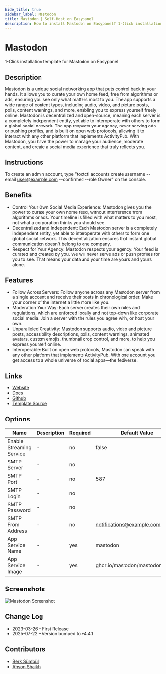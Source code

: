 ```yaml
---
hide_title: true
sidebar_label: Mastodon
title: Mastodon | Self-Host on Easypanel
description: How to install Mastodon on Easypanel? 1-Click installation template for Mastodon on Easypanel
---
```


<!-- generated -->

# Mastodon

1-Click installation template for Mastodon on Easypanel

## Description

Mastodon is a unique social networking app that puts control back in your hands. It allows you to curate your own home feed, free from algorithms or ads, ensuring you see only what matters most to you. The app supports a wide range of content types, including audio, video, and picture posts, polls, content warnings, and more, enabling you to express yourself freely online. Mastodon is decentralized and open-source, meaning each server is a completely independent entity, yet able to interoperate with others to form a global social network. The app respects your agency, never serving ads or pushing profiles, and is built on open web protocols, allowing it to interact with any other platform that implements ActivityPub. With Mastodon, you have the power to manage your audience, moderate content, and create a social media experience that truly reflects you.

## Instructions

To create an admin account, type &quot;tootctl accounts create username --email user@example.com --confirmed --role Owner&quot; on the console.

## Benefits

- Control Your Own Social Media Experience: Mastodon gives you the power to curate your own home feed, without interference from algorithms or ads. Your timeline is filled with what matters to you most, not what a corporation thinks you should see.
- Decentralized and Independent: Each Mastodon server is a completely independent entity, yet able to interoperate with others to form one global social network. This decentralization ensures that instant global communication doesn't belong to one company.
- Respect for Your Agency: Mastodon respects your agency. Your feed is curated and created by you. We will never serve ads or push profiles for you to see. That means your data and your time are yours and yours alone.

## Features

- Follow Across Servers: Follow anyone across any Mastodon server from a single account and receive their posts in chronological order. Make your corner of the internet a little more like you.
- Moderation Your Way: Each server creates their own rules and regulations, which are enforced locally and not top-down like corporate social media. Join a server with the rules you agree with, or host your own.
- Unparalleled Creativity: Mastodon supports audio, video and picture posts, accessibility descriptions, polls, content warnings, animated avatars, custom emojis, thumbnail crop control, and more, to help you express yourself online.
- Interoperable: Built on open web protocols, Mastodon can speak with any other platform that implements ActivityPub. With one account you get access to a whole universe of social apps—the fediverse.

## Links

- [Website](https://joinmastodon.org)
- [Docs](https://docs.joinmastodon.org)
- [Github](https://github.com/mastodon/mastodon)
- [Template Source](https://github.com/easypanel-io/templates/tree/main/templates/mastodon)

## Options

Name | Description | Required | Default Value
-|-|-|-
Enable Streaming Service | - | no | false
SMTP Server | - | no | 
SMTP Port | - | no | 587
SMTP Login | - | no | 
SMTP Password | - | no | 
SMTP From Address | - | no | notifications@example.com
App Service Name | - | yes | mastodon
App Service Image | - | yes | ghcr.io/mastodon/mastodon:v4.4.1

## Screenshots

![Mastodon Screenshot](./assets/screenshot.png)

## Change Log

- 2023-03-26 – First Release
- 2025-07-22 – Version bumped to v4.4.1

## Contributors

- [Berk Sümbül](https://berksmbl.com)
- [Ahson Shaikh](https://github.com/Ahson-Shaikh)
